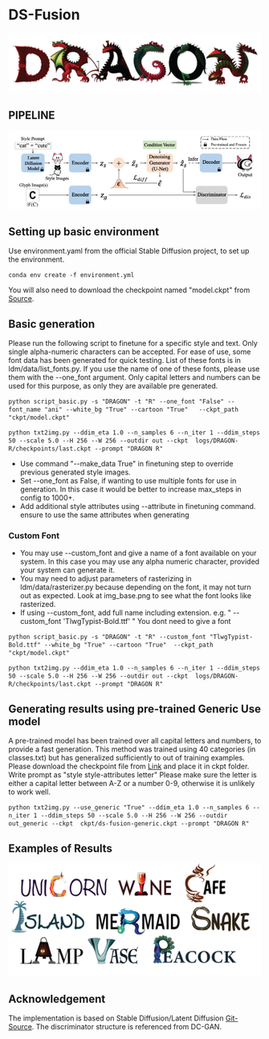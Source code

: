 # DS-Fusion

![alt text](imgs/s2.png)

## PIPELINE 

![alt text](imgs/pipeline.png "Pipeline")

## Setting up basic environment
Use environment.yaml from the official Stable Diffusion project, to set up the environment. 

```
conda env create -f environment.yml
```

You will also need to download the checkpoint named "model.ckpt" from [Source](https://github.com/CompVis/latent-diffusion).

## Basic generation

Please run the following script to finetune for a specific style and text. Only single alpha-numeric characters can be accepted. 
For ease of use, some font data has been generated for quick testing. List of these fonts is in ldm/data/list_fonts.py. If you use the name of one of these fonts, please use them with the --one_font argument. Only capital letters and numbers can be used for this purpose, as only they are available pre generated.


```
python script_basic.py -s "DRAGON" -t "R" --one_font "False" --font_name "ani" --white_bg "True" --cartoon "True"   --ckpt_path "ckpt/model.ckpt"
```

```
python txt2img.py --ddim_eta 1.0 --n_samples 6 --n_iter 1 --ddim_steps 50 --scale 5.0 --H 256 --W 256 --outdir out --ckpt  logs/DRAGON-R/checkpoints/last.ckpt --prompt "DRAGON R"
```


- Use command "--make_data True" in finetuning step to override previous generated style images. 
- Set --one_font as False, if wanting to use multiple fonts for use in generation. In this case it would be better to increase max_steps in config to 1000+.
- Add additional style attributes using --attribute in finetuning command. ensure to use the same attributes when generating 

### Custom Font 
- You may use --custom_font and give a name of a font available on your system. In this case you may use any alpha numeric character, provided your system can generate it. 
- You may need to adjust parameters of rasterizing in ldm/data/rasterizer.py because depending on the font, it may not turn out as expected. Look at img_base.png to see what the font looks like rasterized.
- If using --custom_font, add full name including extension. e.g. " --custom_font 'TlwgTypist-Bold.ttf' " You dont need to give a font

```
python script_basic.py -s "DRAGON" -t "R" --custom_font "TlwgTypist-Bold.ttf" --white_bg "True" --cartoon "True"  --ckpt_path "ckpt/model.ckpt"
```

```
python txt2img.py --ddim_eta 1.0 --n_samples 6 --n_iter 1 --ddim_steps 50 --scale 5.0 --H 256 --W 256 --outdir out --ckpt  logs/DRAGON-R/checkpoints/last.ckpt --prompt "DRAGON R"
```


## Generating results using pre-trained Generic Use model
A pre-trained model has been trained over all capital letters and numbers, to provide a fast generation. This method was trained using 40 categories (in classes.txt) but has generalized sufficiently to out of training examples.
Please download the checkpoint file from [Link](https://drive.google.com/file/d/1QB-6MK4En07W6Rqs1_Dk9bopFhUpugC4/view?usp=drive_link) and place it in ckpt folder. Write prompt as "style style-attributes letter"
Please make sure the letter is either a capital letter between A-Z or a number 0-9, otherwise it is unlikely to work well.

```
python txt2img.py --use_generic "True" --ddim_eta 1.0 --n_samples 6 --n_iter 1 --ddim_steps 50 --scale 5.0 --H 256 --W 256 --outdir out_generic --ckpt  ckpt/ds-fusion-generic.ckpt --prompt "DRAGON R"
```

## Examples of Results

![alt text](imgs/ds-fusion.png)


## Acknowledgement
The implementation is based on Stable Diffusion/Latent Diffusion [Git-Source](https://github.com/CompVis/stable-diffusion). The discriminator structure is referenced from DC-GAN.
    
